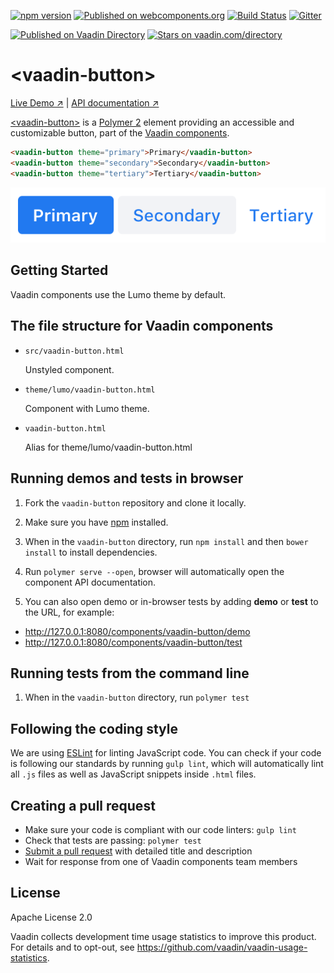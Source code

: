 [![npm version](https://badge.fury.io/js/%40vaadin%2Fvaadin-button.svg)](https://badge.fury.io/js/%40vaadin%2Fvaadin-button)
[![Published on webcomponents.org](https://img.shields.io/badge/webcomponents.org-published-blue.svg)](https://www.webcomponents.org/element/vaadin/vaadin-button)
[![Build Status](https://travis-ci.org/vaadin/vaadin-button.svg?branch=master)](https://travis-ci.org/vaadin/vaadin-button)
[![Gitter](https://badges.gitter.im/Join%20Chat.svg)](https://gitter.im/vaadin/web-components?utm_source=badge&utm_medium=badge&utm_campaign=pr-badge)

[![Published on Vaadin  Directory](https://img.shields.io/badge/Vaadin%20Directory-published-00b4f0.svg)](https://vaadin.com/directory/component/vaadinvaadin-button)
[![Stars on vaadin.com/directory](https://img.shields.io/vaadin-directory/star/vaadinvaadin-button.svg)](https://vaadin.com/directory/component/vaadinvaadin-button)

# &lt;vaadin-button&gt;

[Live Demo ↗](https://vaadin.com/components/vaadin-button/html-examples)
|
[API documentation ↗](https://vaadin.com/components/vaadin-button/html-api)

[&lt;vaadin-button&gt;](https://vaadin.com/components/vaadin-button) is a [Polymer 2](http://polymer-project.org) element providing an accessible and customizable button, part of the [Vaadin components](https://vaadin.com/components).

<!--
```
<custom-element-demo>
  <template>
    <script src="../webcomponentsjs/webcomponents-lite.js"></script>
    <link rel="import" href="vaadin-button.html">
    <next-code-block></next-code-block>
  </template>
</custom-element-demo>
```
-->
```html
<vaadin-button theme="primary">Primary</vaadin-button>
<vaadin-button theme="secondary">Secondary</vaadin-button>
<vaadin-button theme="tertiary">Tertiary</vaadin-button>
```

[<img src="https://raw.githubusercontent.com/vaadin/vaadin-button/master/screenshot.png" alt="Screenshot of vaadin-button, using the default Lumo theme">](https://vaadin.com/components/vaadin-button)

## Getting Started

Vaadin components use the Lumo theme by default.

## The file structure for Vaadin components

- `src/vaadin-button.html`

  Unstyled component.

- `theme/lumo/vaadin-button.html`

  Component with Lumo theme.

- `vaadin-button.html`

  Alias for theme/lumo/vaadin-button.html

## Running demos and tests in browser

1. Fork the `vaadin-button` repository and clone it locally.

1. Make sure you have [npm](https://www.npmjs.com/) installed.

1. When in the `vaadin-button` directory, run `npm install` and then `bower install` to install dependencies.

1. Run `polymer serve --open`, browser will automatically open the component API documentation.

1. You can also open demo or in-browser tests by adding **demo** or **test** to the URL, for example:

  - http://127.0.0.1:8080/components/vaadin-button/demo
  - http://127.0.0.1:8080/components/vaadin-button/test


## Running tests from the command line

1. When in the `vaadin-button` directory, run `polymer test`


## Following the coding style

We are using [ESLint](http://eslint.org/) for linting JavaScript code. You can check if your code is following our standards by running `gulp lint`, which will automatically lint all `.js` files as well as JavaScript snippets inside `.html` files.


## Creating a pull request

  - Make sure your code is compliant with our code linters: `gulp lint`
  - Check that tests are passing: `polymer test`
  - [Submit a pull request](https://www.digitalocean.com/community/tutorials/how-to-create-a-pull-request-on-github) with detailed title and description
  - Wait for response from one of Vaadin components team members


## License

Apache License 2.0

Vaadin collects development time usage statistics to improve this product. For details and to opt-out, see https://github.com/vaadin/vaadin-usage-statistics.
